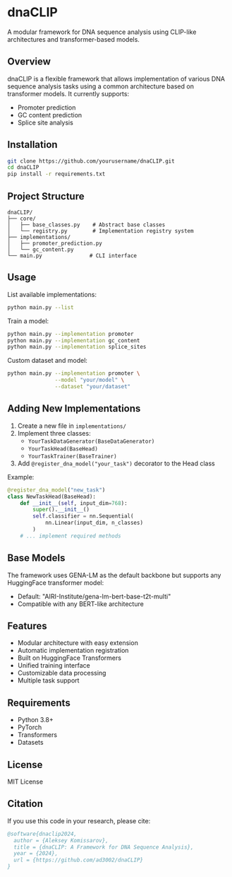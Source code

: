 # dnaCLIP

A modular framework for DNA sequence analysis using CLIP-like architectures and transformer-based models.

## Overview

dnaCLIP is a flexible framework that allows implementation of various DNA sequence analysis tasks using a common architecture based on transformer models. It currently supports:

- Promoter prediction
- GC content prediction
- Splice site analysis

## Installation

```bash
git clone https://github.com/yourusername/dnaCLIP.git
cd dnaCLIP
pip install -r requirements.txt
```

## Project Structure

```
dnaCLIP/
├── core/
│   ├── base_classes.py    # Abstract base classes
│   └── registry.py        # Implementation registry system
├── implementations/
│   ├── promoter_prediction.py
│   └── gc_content.py
└── main.py               # CLI interface
```

## Usage

List available implementations:
```bash
python main.py --list
```

Train a model:
```bash
python main.py --implementation promoter
python main.py --implementation gc_content
python main.py --implementation splice_sites
```

Custom dataset and model:
```bash
python main.py --implementation promoter \
               --model "your/model" \
               --dataset "your/dataset"
```

## Adding New Implementations

1. Create a new file in `implementations/`
2. Implement three classes:
   - `YourTaskDataGenerator(BaseDataGenerator)`
   - `YourTaskHead(BaseHead)`
   - `YourTaskTrainer(BaseTrainer)`
3. Add `@register_dna_model("your_task")` decorator to the Head class

Example:
```python
@register_dna_model("new_task")
class NewTaskHead(BaseHead):
    def __init__(self, input_dim=768):
        super().__init__()
        self.classifier = nn.Sequential(
            nn.Linear(input_dim, n_classes)
        )
    # ... implement required methods
```

## Base Models

The framework uses GENA-LM as the default backbone but supports any HuggingFace transformer model:
- Default: "AIRI-Institute/gena-lm-bert-base-t2t-multi"
- Compatible with any BERT-like architecture

## Features

- Modular architecture with easy extension
- Automatic implementation registration
- Built on HuggingFace Transformers
- Unified training interface
- Customizable data processing
- Multiple task support

## Requirements

- Python 3.8+
- PyTorch
- Transformers
- Datasets

## License

MIT License

## Citation

If you use this code in your research, please cite:

```bibtex
@software{dnaclip2024,
  author = {Aleksey Komissarov},
  title = {dnaCLIP: A Framework for DNA Sequence Analysis},
  year = {2024},
  url = {https://github.com/ad3002/dnaCLIP}
}
```